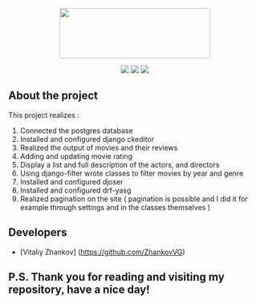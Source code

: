 <p align="center">
   <img src="https://www.django-rest-framework.org/img/logo.png" width="300" height="100">
</p>

<p align="center">
       <img src="https://img.shields.io/badge/Django-4.2.3-red">
       <img src="https://img.shields.io/badge/DRF-3.14.0-green">
       <img src="https://img.shields.io/badge/License-MIT-purple">
</p>

## About the project

This project realizes :
1. Connected the postgres database
2. Installed and configured django ckeditor
3. Realized the output of movies and their reviews
4. Adding and updating movie rating
5. Display a list and full description of the actors, and directors
6. Using django-filter wrote classes to filter movies by year and genre
7. Installed and configured djoser
8. Installed and configured drf-yasg
9. Realized pagination on the site ( pagination is possible and I did it for example through settings and in the classes themselves )

## Developers

- [Vitaliy Zhankov] (https://github.com/ZhankovVG)

## P.S. Thank you for reading and visiting my repository, have a nice day!
